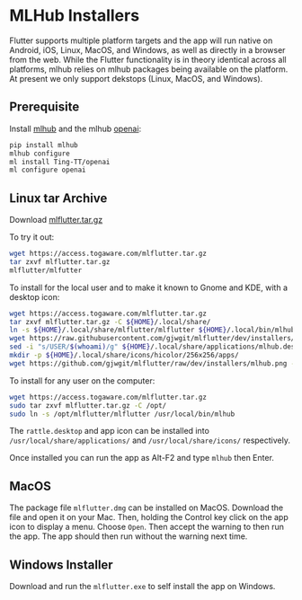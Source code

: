 # MLHub Installers

Flutter supports multiple platform targets and the app will run native
on Android, iOS, Linux, MacOS, and Windows, as well as directly in a
browser from the web. While the Flutter functionality is in theory identical
across all platforms, mlhub relies on mlhub packages being
available on the platform. At present we only support dekstops (Linux,
MacOS, and Windows).

## Prerequisite

Install [mlhub](https:///mlhub.au) and the mlhub
[openai](https://survivor.togaware.com/mlhub/openai.html):

```bash
pip install mlhub
mlhub configure
ml install Ting-TT/openai
ml configure openai
```

## Linux tar Archive

Download [mlflutter.tar.gz](https://access.togaware.com/mlflutter.tar.gz)

To try it out:

```bash
wget https://access.togaware.com/mlflutter.tar.gz
tar zxvf mlflutter.tar.gz
mlflutter/mlfutter
```

To install for the local user and to make it known to Gnome and KDE,
with a desktop icon:

```bash
wget https://access.togaware.com/mlflutter.tar.gz
tar zxvf mlflutter.tar.gz -C ${HOME}/.local/share/
ln -s ${HOME}/.local/share/mlflutter/mlflutter ${HOME}/.local/bin/mlhub
wget https://raw.githubusercontent.com/gjwgit/mlflutter/dev/installers/mlhub.desktop -O ${HOME}/.local/share/applications/mlhub.desktop
sed -i "s/USER/$(whoami)/g" ${HOME}/.local/share/applications/mlhub.desktop
mkdir -p ${HOME}/.local/share/icons/hicolor/256x256/apps/
wget https://github.com/gjwgit/mlflutter/raw/dev/installers/mlhub.png -O ${HOME}/.local/share/icons/hicolor/256x256/apps/mlhub.png
```

To install for any user on the computer:

```bash
wget https://access.togaware.com/mlflutter.tar.gz
sudo tar zxvf mlflutter.tar.gz -C /opt/
sudo ln -s /opt/mlflutter/mlflutter /usr/local/bin/mlhub
``` 

The `rattle.desktop` and app icon can be installed into
`/usr/local/share/applications/` and `/usr/local/share/icons/`
respectively.

Once installed you can run the app as Alt-F2 and type `mlhub` then
Enter.

## MacOS

The package file `mlflutter.dmg` can be installed on MacOS. Download
the file and open it on your Mac. Then, holding the Control key click
on the app icon to display a menu. Choose `Open`. Then accept the
warning to then run the app. The app should then run without the
warning next time.

## Windows Installer

Download and run the `mlflutter.exe` to self install the app on
Windows.
